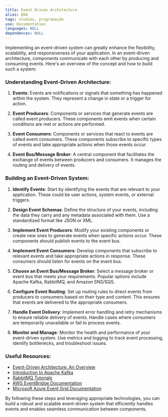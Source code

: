 ```yaml
---
title: Event Driven Architecture
alias: EDA
tags: studies, programação
use: Documentation
languages: NULL
dependences: NULL
---
```


Implementing an event-driven system can greatly enhance the flexibility, scalability, and responsiveness of your application. In an event-driven architecture, components communicate with each other by producing and consuming events. Here's an overview of the concept and how to build such a system:

### Understanding Event-Driven Architecture:

1. **Events**: Events are notifications or signals that something has happened within the system. They represent a change in state or a trigger for action.

2. **Event Producers**: Components or services that generate events are called event producers. These components emit events when certain conditions are met or actions are performed.

3. **Event Consumers**: Components or services that react to events are called event consumers. These components subscribe to specific types of events and take appropriate actions when those events occur.

4. **Event Bus/Message Broker**: A central component that facilitates the exchange of events between producers and consumers. It manages the routing and delivery of events.

### Building an Event-Driven System:

1. **Identify Events**: Start by identifying the events that are relevant to your application. These could be user actions, system events, or external triggers.

2. **Design Event Schemas**: Define the structure of your events, including the data they carry and any metadata associated with them. Use a standardized format like JSON or XML.

3. **Implement Event Producers**: Modify your existing components or create new ones to generate events when specific actions occur. These components should publish events to the event bus.

4. **Implement Event Consumers**: Develop components that subscribe to relevant events and take appropriate actions in response. These consumers should listen for events on the event bus.

5. **Choose an Event Bus/Message Broker**: Select a message broker or event bus that meets your requirements. Popular options include Apache Kafka, RabbitMQ, and Amazon SNS/SQS.

6. **Configure Event Routing**: Set up routing rules to direct events from producers to consumers based on their type and content. This ensures that events are delivered to the appropriate consumers.

7. **Handle Event Delivery**: Implement error handling and retry mechanisms to ensure reliable delivery of events. Handle cases where consumers are temporarily unavailable or fail to process events.

8. **Monitor and Manage**: Monitor the health and performance of your event-driven system. Use metrics and logging to track event processing, identify bottlenecks, and troubleshoot issues.

### Useful Resources:

- [Event-Driven Architecture: An Overview](https://www.redhat.com/en/topics/integration/what-is-event-driven-architecture)
- [Introduction to Apache Kafka](https://kafka.apache.org/documentation/)
- [RabbitMQ Tutorials](https://www.rabbitmq.com/getstarted.html)
- [AWS EventBridge Documentation](https://docs.aws.amazon.com/eventbridge/index.html)
- [Microsoft Azure Event Grid Documentation](https://docs.microsoft.com/en-us/azure/event-grid/)

By following these steps and leveraging appropriate technologies, you can build a robust and scalable event-driven system that efficiently handles events and enables seamless communication between components.